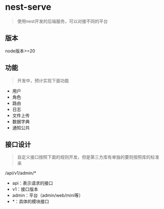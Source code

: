 # nest-serve

> 使用nest开发的后端服务，可以对接不同的平台



## 版本

node版本>=20



## 功能

> 开发中，预计实现下面功能

- 用户
- 角色
- 路由
- 日志
- 文件上传
- 数据字典
- 通知公共





## 接口设计

> 自定义接口按照下面的规则开发，但是第三方库有单独的要则按照库的标准来

/api/v1/admin/*

- api：表示请求的接口
- v1：接口版本
- admin：平台（admin/web/mini等）
- *：具体的模块接口



